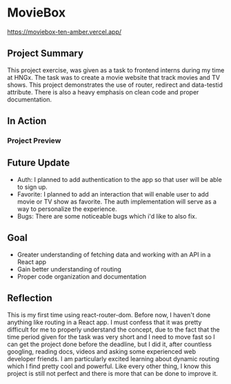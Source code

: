 # MovieBox
https://moviebox-ten-amber.vercel.app/

## Project Summary
This project exercise, was given as a task to frontend interns during my time at HNGx. The task was to create a movie website that track movies and TV shows. This project demonstrates the use of router, redirect and data-testid attribute. There is also a heavy emphasis on clean code and proper documentation.

## In Action
### Project Preview

## Future Update
- Auth: I planned to add authentication to the app so that user will be able to sign up.
- Favorite: I planned to add an interaction that will enable user to add movie or TV show as favorite. The auth implementation will serve as a way to personalize the experience.
- Bugs: There are some noticeable bugs which i'd like to also fix.

## Goal
- Greater understanding of fetching data and working with an API in a React app
- Gain better understanding of routing
- Proper code organization and documentation

## Reflection
This is my first time using react-router-dom. Before now, I haven't done anything like routing in a React app. I must confess that it was pretty difficult for me to properly understand the concept, due to the fact that the time period given for the task was very short and I need to move fast so I can get the project done before the deadline, but I did it, after countless googling, reading docs, videos and asking some experienced web developer friends. I am particularly excited learning about dynamic routing which I find pretty cool and powerful. Like every other thing, I know this project is still not perfect and there is more that can be done to improve it.